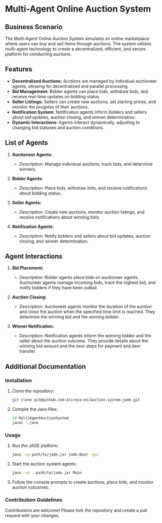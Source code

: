 # Multi-Agent Online Auction System

## Business Scenario

The Multi-Agent Online Auction System simulates an online marketplace where users can buy and sell items through auctions. The system utilizes multi-agent technology to create a decentralized, efficient, and secure platform for conducting auctions.

## Features

- **Decentralized Auctions:** Auctions are managed by individual auctioneer agents, allowing for decentralized and parallel processing.
- **Bid Management:** Bidder agents can place bids, withdraw bids, and receive real-time updates on bidding status.
- **Seller Listings:** Sellers can create new auctions, set starting prices, and monitor the progress of their auctions.
- **Notification System:** Notification agents inform bidders and sellers about bid updates, auction closing, and winner determination.
- **Dynamic Interactions:** Agents interact dynamically, adjusting to changing bid statuses and auction conditions.

## List of Agents

1. **Auctioneer Agents:**
   - *Description:* Manage individual auctions, track bids, and determine winners.

2. **Bidder Agents:**
   - *Description:* Place bids, withdraw bids, and receive notifications about bidding status.

3. **Seller Agents:**
   - *Description:* Create new auctions, monitor auction listings, and receive notifications about winning bids.

4. **Notification Agents:**
   - *Description:* Notify bidders and sellers about bid updates, auction closing, and winner determination.

## Agent Interactions

1. **Bid Placement:**
   - *Description:* Bidder agents place bids on auctioneer agents. Auctioneer agents manage incoming bids, track the highest bid, and notify bidders if they have been outbid.

2. **Auction Closing:**
   - *Description:* Auctioneer agents monitor the duration of the auction and close the auction when the specified time limit is reached. They determine the winning bid and the winning bidder.

3. **Winner Notification:**
   - *Description:* Notification agents inform the winning bidder and the seller about the auction outcome. They provide details about the winning bid amount and the next steps for payment and item transfer.

## Additional Documentation

### Installation

1. Clone the repository:
   ```bash
   git clone git@github.com:alireza-es/auction-system-jade.git

2. Compile the Java files:
   ```bash
   cd MultiAgentAuctionSystem
   javac *.java
   

### Usage 
1. Run the JADE platform:
   ```bash
   java -cp path/to/jade.jar jade.Boot -gui
2. Start the auction system agents:
   ```bash
   java -cp .:path/to/jade.jar Main
   
3. Follow the console prompts to create auctions, place bids, and monitor auction outcomes.

### Contribution Guidelines
Contributions are welcome! Please fork the repository and create a pull request with your changes.



